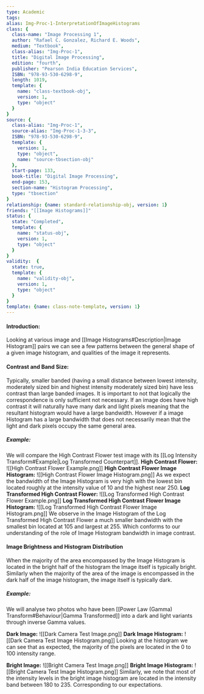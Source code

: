 ```yaml
---
type: Academic
tags:
alias: Img-Proc-1-InterpretationOfImageHistograms
class: {
  class-name: "Image Processing 1",
  author: "Rafael C. Gonzalez, Richard E. Woods",
  medium: "Textbook",
  class-alias: "Img-Proc-1",
  title: "Digital Image Processing",
  edition: "fourth",
  publisher: "Pearson India Education Services",
  ISBN: "978-93-530-6298-9",
  length: 1019,
  template: {
    name: "class-textbook-obj",
    version: 1,
    type: "object"
  }
}
source: {
  class-alias: "Img-Proc-1",
  source-alias: "Img-Proc-1-3-3",
  ISBN: "978-93-530-6298-9",
  template: {
    version: 1,
    type: "object",
    name: "source-tbsection-obj"
  },
  start-page: 133,
  book-title: "Digital Image Processing",
  end-page: 153,
  section-name: "Histogram Processing",
  type: "tbsection"
}
relationship: {name: standard-relationship-obj, version: 1}
friends: "[[Image Histograms]]"
status: {
  state: "Completed",
  template: {
    name: "status-obj",
    version: 1,
    type: "object"
  }
}
validity:  {
  state: true,
  template: {
    name: "validity-obj",
    version: 1,
    type: "object"
  }
}
template: {name: class-note-template, version: 1}
---
```


#### Introduction: 
Looking at various image and [[Image Histograms#Description|Image Histogram]] pairs we can see a few patterns between the general shape of a given image histogram, and qualities of the image it represents. 

#### Contrast and Band Size:
Typically, smaller banded (having a small distance between lowest intensity, moderately sized bin and highest intensity moderately sized bin) have less contrast than large banded images. It is important to not that logically the correspondence is only sufficient not necessary. If an image does have high contrast it will naturally have many dark and light pixels meaning that the resultant histogram would have a large bandwidth. However if a image Histogram has a large bandwidth that does not necessarily mean that the light and dark pixels occupy the same general area.

##### Example: 
We will compare the High Contrast Flower test image with its [[Log Intensity Transform#Example|Log Transformed Counterpart]].
**High Contrast Flower:**
![[High Contrast Flower Example.png]]
**High Contrast Flower Image Histogram:**
![[High Contrast Flower Image Histogram.png]]
As we expect the bandwidth of the Image Histogram is very high with the lowest bin located roughly at the intensity value of 10 and the highest near 250.
**Log Transformed High Contrast Flower:**
![[Log Transformed High Contrast Flower Example.png]]
**Log Transformed High Contrast Flower Image Histogram:**
![[Log Transformed High Contrast Flower Image Histogram.png]]
We observe in the Image Histogram of the Log Transformed High Contrast Flower a much smaller bandwidth with the smallest bin located at 105 and largest at 255. Which conforms to our understanding of the role of Image Histogram bandwidth in image contrast. 

#### Image Brightness and Histogram Distribution
When the majority of the area encompassed by the Image Histogram is located in the bright half of the histogram the Image itself is typically bright. Similarly when the majority of the area of the image is encompassed in the dark half of the image histogram, the image itself is typically dark. 

##### Example:
We will analyse two photos who have been [[Power Law (Gamma) Transform#Behaviour|Gamma Transformed]] into a dark and light variants through inverse Gamma values.

**Dark Image:**
![[Dark Camera Test Image.png]]
**Dark Image Histogram:**
![[Dark Camera Test Image Histogram.png]]
Looking at the histogram we can see that as expected, the majority of the pixels are located in the 0 to 100 intensity range.

**Bright Image:**
![[Bright Camera Test Image.png]]
**Bright Image Histogram:**
![[Bright Camera Test Image Histogram.png]]
Similarly, we note that most of the intensity levels in the bright image histogram are located in the intensity band between 180 to 235. Corresponding to our expectations.

